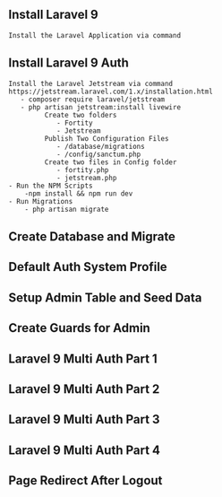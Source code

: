 ## Install Laravel 9
    Install the Laravel Application via command 

##  Install Laravel 9 Auth 
    Install the Laravel Jetstream via command
    https://jetstream.laravel.com/1.x/installation.html
       - composer require laravel/jetstream
       - php artisan jetstream:install livewire
             Create two folders
                - Fortity
                - Jetstream
             Publish Two Configuration Files 
                - /database/migrations
                - /config/sanctum.php
             Create two files in Config folder
                - fortity.php
                - jetstream.php
    - Run the NPM Scripts
        -npm install && npm run dev
    - Run Migrations
        - php artisan migrate

##  Create Database and Migrate
##  Default Auth System Profile
##  Setup Admin Table and Seed Data

## Create Guards for Admin

## Laravel 9 Multi Auth Part 1

## Laravel 9 Multi Auth Part 2

## Laravel 9 Multi Auth Part 3

## Laravel 9 Multi Auth Part 4

##  Page Redirect After Logout
